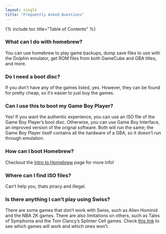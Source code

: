```yaml
---
layout: single
title: "Frequently Asked Questions"
---
```

{% include toc title="Table of Contents" %}
### What can I do with homebrew?

You can use homebrew to play game backups, dump save files to use with the Dolphin emulator, get ROM files from both GameCube and GBA titles, and more.

### Do I need a boot disc?

If you don’t have any of the games listed, yes. However, they can be found for pretty cheap, so it’s easier to just buy the games.

### Can I use this to boot my Game Boy Player?

Yes! If you want the authentic experience, you can use an ISO file of the Game Boy Player’s boot disc. Otherwise, you can use Game Boy Interface, an improved version of the orignal software. Both will run the same; the Game Boy Player itself contains all the hardware of a GBA, so it doesn’t run through emulation.

### How can I boot Homebrew?

Checkout the [Intro to Homebrew](/introToHomebrew) page for more info!

### Where can I find ISO files?

Can't help you, thats piracy and illegal.

### Is there anything I can’t play using Swiss?

There are some games that don’t work with Swiss, such as Alien Hominid and the NBA 2K games. There are also limitations on others, such as Tales of Symphonia and the Tom Clancy’s Splinter Cell games. Check [this link](https://gc-forever.com/wiki/index.php?title=Swiss/Compatibility_List) to see which games will work and which ones won’t.
